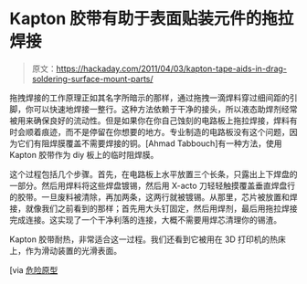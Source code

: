 # Kapton 胶带有助于表面贴装元件的拖拉焊接

> 原文：<https://hackaday.com/2011/04/03/kapton-tape-aids-in-drag-soldering-surface-mount-parts/>

拖拽焊接的工作原理正如其名字所暗示的那样，通过拖拽一滴焊料穿过细间距的引脚，你可以快速地焊接一整行。这种方法依赖于干净的接头，所以液态助焊剂经常被用来确保良好的流动性。但是如果你在你自己蚀刻的电路板上拖拉焊接，焊料有时会顺着痕迹，而不是停留在你想要的地方。专业制造的电路板没有这个问题，因为它们有阻焊膜覆盖不需要焊接的铜。[Ahmad Tabbouch]有一种方法，使用 Kapton 胶带作为 diy 板上的临时阻焊膜。

这个过程包括几个步骤。首先，在电路板上水平放置三个长条，只露出上下焊盘的一部分。然后用焊料将这些焊盘镀锡，然后用 X-acto 刀轻轻触摸覆盖垂直焊盘行的胶带。一旦废料被清除，再加两条，这两行就被镀锡。从那里，芯片被放置和焊接，就像我们之前看到的那样；首先用大头钉固定，然后用焊剂，最后用拖拉焊接完成连接。这实现了一个干净利落的连接，大概不需要用焊芯清理你的锡渣。

Kapton 胶带耐热，非常适合这一过程。我们还看到它被用在 3D 打印机的热床上，作为滑动装置的光滑表面。

[via [危险原型](http://dangerousprototypes.com/2011/03/30/solder-masking-using-kapton-tape/)